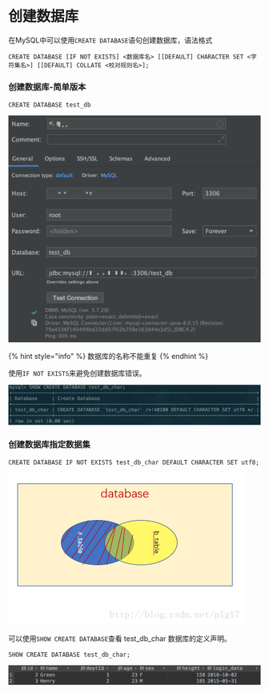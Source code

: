 # 创建数据库

在MySQL中可以使用`CREATE DATABASE`语句创建数据库，语法格式

```text
CREATE DATABASE [IF NOT EXISTS] <数据库名> [[DEFAULT] CHARACTER SET <字符集名>] [[DEFAULT] COLLATE <校对规则名>];
```

### 创建数据库-简单版本

```text
CREATE DATABASE test_db
```

![](../.gitbook/assets/image%20%2859%29.png)

{% hint style="info" %}
数据库的名称不能重复
{% endhint %}

使用`IF NOT EXISTS`来避免创建数据库错误。

![](../.gitbook/assets/image%20%2889%29.png)

### 创建数据库指定数据集

```text
CREATE DATABASE IF NOT EXISTS test_db_char DEFAULT CHARACTER SET utf8;
```

![](../.gitbook/assets/image%20%2847%29.png)

可以使用`SHOW CREATE DATABASE`查看 test\_db\_char 数据库的定义声明。

```text
SHOW CREATE DATABASE test_db_char;
```

![](../.gitbook/assets/image%20%2860%29.png)

